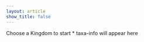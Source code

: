```yaml
---
layout: article
show_title: false
---
```


<div class="container">
    <div class="left" class="taxa-container">
        <div id="taxa-list" data-taxa='{{ site.data.taxa | jsonify | escape }}'>
        </div>
    </div>
    <div class="right">
        <div id="taxa-info" class="taxa-info info-container">
        Choose a Kingdom to start
            * taxa-info will appear here
            <!-- Information will be dynamically loaded here -->
        </div>
    </div>
</div>
<div class="bottom">
    <div id="taxa-cards" class="taxa-cards masonry-grid" data-masonry='{ "itemSelector": ".card", "gutter": 16 }'>
        <!-- Content for taxa cards will be dynamically loaded here -->
    </div>
</div>
<script src="assets/tax-cards.js"></script>
<script src="/assets/taxa3generator.js" defer></script>
